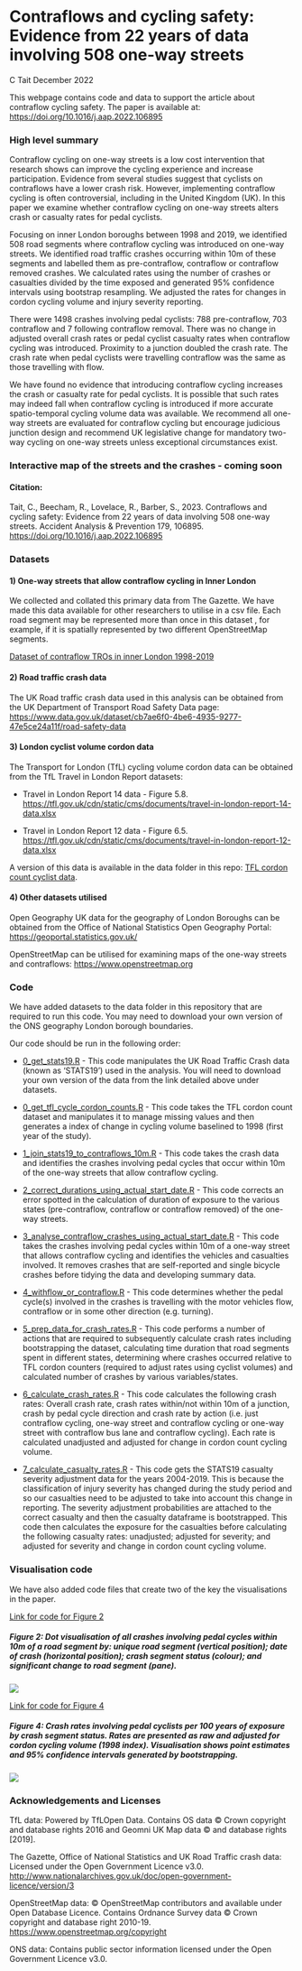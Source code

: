 Contraflows and cycling safety: Evidence from 22 years of data involving
508 one-way streets
================
C Tait
December 2022

This webpage contains code and data to support the article about
contraflow cycling safety. The paper is available at:
<https://doi.org/10.1016/j.aap.2022.106895>

### High level summary

Contraflow cycling on one-way streets is a low cost intervention that
research shows can improve the cycling experience and increase
participation. Evidence from several studies suggest that cyclists on
contraflows have a lower crash risk. However, implementing contraflow
cycling is often controversial, including in the United Kingdom (UK). In
this paper we examine whether contraflow cycling on one-way streets
alters crash or casualty rates for pedal cyclists.

Focusing on inner London boroughs between 1998 and 2019, we identified
508 road segments where contraflow cycling was introduced on one-way
streets. We identified road traffic crashes occurring within 10m of
these segments and labelled them as pre-contraflow, contraflow or
contraflow removed crashes. We calculated rates using the number of
crashes or casualties divided by the time exposed and generated 95%
confidence intervals using bootstrap resampling. We adjusted the rates
for changes in cordon cycling volume and injury severity reporting.

There were 1498 crashes involving pedal cyclists: 788 pre-contraflow,
703 contraflow and 7 following contraflow removal. There was no change
in adjusted overall crash rates or pedal cyclist casualty rates when
contraflow cycling was introduced. Proximity to a junction doubled the
crash rate. The crash rate when pedal cyclists were travelling
contraflow was the same as those travelling with flow.

We have found no evidence that introducing contraflow cycling increases
the crash or casualty rate for pedal cyclists. It is possible that such
rates may indeed fall when contraflow cycling is introduced if more
accurate spatio-temporal cycling volume data was available. We recommend
all one-way streets are evaluated for contraflow cycling but encourage
judicious junction design and recommend UK legislative change for
mandatory two-way cycling on one-way streets unless exceptional
circumstances exist.

### Interactive map of the streets and the crashes - coming soon

#### Citation:

Tait, C., Beecham, R., Lovelace, R., Barber, S., 2023. Contraflows and
cycling safety: Evidence from 22 years of data involving 508 one-way
streets. Accident Analysis & Prevention 179, 106895.
<https://doi.org/10.1016/j.aap.2022.106895>

### Datasets

#### 1) One-way streets that allow contraflow cycling in Inner London

We collected and collated this primary data from The Gazette. We have
made this data available for other researchers to utilise in a csv file.
Each road segment may be represented more than once in this dataset ,
for example, if it is spatially represented by two different
OpenStreetMap segments.

[Dataset of contraflow TROs in inner London
1998-2019](data/inner_london_contraflow_tro_1998_2019.csv)

#### 2) Road traffic crash data

The UK Road traffic crash data used in this analysis can be obtained
from the UK Department of Transport Road Safety Data page:
<https://www.data.gov.uk/dataset/cb7ae6f0-4be6-4935-9277-47e5ce24a11f/road-safety-data>

#### 3) London cyclist volume cordon data

The Transport for London (TfL) cycling volume cordon data can be
obtained from the TfL Travel in London Report datasets:

-   Travel in London Report 14 data - Figure 5.8.
    <https://tfl.gov.uk/cdn/static/cms/documents/travel-in-london-report-14-data.xlsx>

-   Travel in London Report 12 data - Figure 6.5.
    <https://tfl.gov.uk/cdn/static/cms/documents/travel-in-london-report-12-data.xlsx>

A version of this data is available in the data folder in this repo:
[TFL cordon count cyclist data](data/TFL_Cordon_data_1976_2020.csv).

#### 4) Other datasets utilised

Open Geography UK data for the geography of London Boroughs can be
obtained from the Office of National Statistics Open Geography Portal:
<https://geoportal.statistics.gov.uk/>

OpenStreetMap can be utilised for examining maps of the one-way streets
and contraflows: <https://www.openstreetmap.org>

### Code

We have added datasets to the data folder in this repository that are
required to run this code. You may need to download your own version of
the ONS geography London borough boundaries.

Our code should be run in the following order:

-   [0_get_stats19.R](code/0_get_stats19.R) - This code manipulates the
    UK Road Traffic Crash data (known as ‘STATS19’) used in the
    analysis. You will need to download your own version of the data
    from the link detailed above under datasets.

-   [0_get_tfl_cycle_cordon_counts.R](code/0_get_tfl_cycle_cordon_counts.R) -
    This code takes the TFL cordon count dataset and manipulates it to
    manage missing values and then generates a index of change in
    cycling volume baselined to 1998 (first year of the study).

-   [1_join_stats19_to_contraflows_10m.R](code/1_join_stats19_to_contraflows_10m.R) -
    This code takes the crash data and identifies the crashes involving
    pedal cycles that occur within 10m of the one-way streets that allow
    contraflow cycling.

-   [2_correct_durations_using_actual_start_date.R](code/2_correct_durations_using_actual_start_date.R) -
    This code corrects an error spotted in the calculation of duration
    of exposure to the various states (pre-contraflow, contraflow or
    contraflow removed) of the one-way streets.

-   [3_analyse_contraflow_crashes_using_actual_start_date.R](code/3_analyse_contraflow_crashes_using_actual_start_date.R) -
    This code takes the crashes involving pedal cycles within 10m of a
    one-way street that allows contraflow cycling and identifies the
    vehicles and casualties involved. It removes crashes that are
    self-reported and single bicycle crashes before tidying the data and
    developing summary data.

-   [4_withflow_or_contraflow.R](code/4_withflow_or_contraflow.R) - This
    code determines whether the pedal cycle(s) involved in the crashes
    is travelling with the motor vehicles flow, contraflow or in some
    other direction (e.g. turning).

-   [5_prep_data_for_crash_rates.R](code/5_prep_data_for_crash_rates.R) -
    This code performs a number of actions that are required to
    subsequently calculate crash rates including bootstrapping the
    dataset, calculating time duration that road segments spent in
    different states, determining where crashes occurred relative to TFL
    cordon counters (required to adjust rates using cyclist volumes) and
    calculated number of crashes by various variables/states.

-   [6_calculate_crash_rates.R](code/6_calculate_crash_rates.R) - This
    code calculates the following crash rates: Overall crash rate, crash
    rates within/not within 10m of a junction, crash by pedal cycle
    direction and crash rate by action (i.e. just contraflow cycling,
    one-way street and contraflow cycling or one-way street with
    contraflow bus lane and contraflow cycling). Each rate is calculated
    unadjusted and adjusted for change in cordon count cycling volume.

-   [7_calculate_casualty_rates.R](code/7_calculate_casualty_rates.R) -
    This code gets the STATS19 casualty severity adjustment data for the
    years 2004-2019. This is because the classification of injury
    severity has changed during the study period and so our casualties
    need to be adjusted to take into account this change in reporting.
    The severity adjustment probabilities are attached to the correct
    casualty and then the casualty dataframe is bootstrapped. This code
    then calculates the exposure for the casualties before calculating
    the following casualty rates: unadjusted; adjusted for severity; and
    adjusted for severity and change in cordon count cycling volume.

### Visualisation code

We have also added code files that create two of the key the
visualisations in the paper.

[Link for code for Figure 2](code/visualising_all_crashes.R)

##### Figure 2: Dot visualisation of all crashes involving pedal cycles within 10m of a road segment by: unique road segment (vertical position); date of crash (horizontal position); crash segment status (colour); and significant change to road segment (pane).

![](figures/fig_2.jpeg)

[Link for code for Figure 4](code/visualising_crash_rate.R)

##### Figure 4: Crash rates involving pedal cyclists per 100 years of exposure by crash segment status. Rates are presented as raw and adjusted for cordon cycling volume (1998 index). Visualisation shows point estimates and 95% confidence intervals generated by bootstrapping.

![](figures/fig_4.png)

### Acknowledgements and Licenses

TfL data: Powered by TfLOpen Data. Contains OS data © Crown copyright
and database rights 2016 and Geomni UK Map data © and database rights
\[2019\].

The Gazette, Office of National Statistics and UK Road Traffic crash
data: Licensed under the Open Government Licence v3.0.
<http://www.nationalarchives.gov.uk/doc/open-government-licence/version/3>

OpenStreetMap data: © OpenStreetMap contributors and available under
Open Database Licence. Contains Ordnance Survey data © Crown copyright
and database right 2010-19. <https://www.openstreetmap.org/copyright>

ONS data: Contains public sector information licensed under the Open
Government Licence v3.0.

